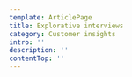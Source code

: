 ```yaml
---
template: ArticlePage
title: Explorative interviews
category: Customer insights
intro: ''
description: ''
contentTop: ''
---
```

